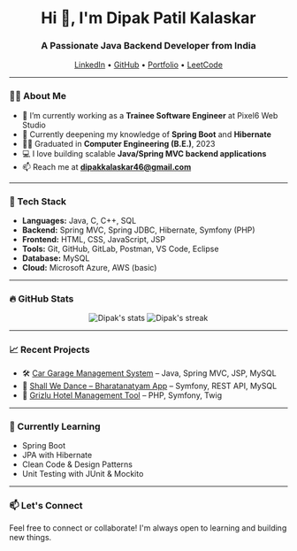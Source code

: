 <h1 align="center">Hi 👋, I'm Dipak Patil Kalaskar</h1>
<h3 align="center">A Passionate Java Backend Developer from India</h3>

<p align="center">
  <a href="https://linkedin.com/in/dipakkalaskar" target="_blank">LinkedIn</a> •
  <a href="https://github.com/dipakkalaskar" target="_blank">GitHub</a> •
  <a href="https://dipakkalaskar.dev" target="_blank">Portfolio</a> •
  <a href="https://leetcode.com/dipakkalaskar" target="_blank">LeetCode</a>
</p>

---

### 👨‍💻 About Me

- 🔭 I’m currently working as a **Trainee Software Engineer** at Pixel6 Web Studio  
- 🌱 Currently deepening my knowledge of **Spring Boot** and **Hibernate**
- 👨‍🎓 Graduated in **Computer Engineering (B.E.)**, 2023  
- 💻 I love building scalable **Java/Spring MVC backend applications**
- 📫 Reach me at **dipakkalaskar46@gmail.com**

---

### 💼 Tech Stack

- **Languages:** Java, C, C++, SQL  
- **Backend:** Spring MVC, Spring JDBC, Hibernate, Symfony (PHP)  
- **Frontend:** HTML, CSS, JavaScript, JSP  
- **Tools:** Git, GitHub, GitLab, Postman, VS Code, Eclipse  
- **Database:** MySQL  
- **Cloud:** Microsoft Azure, AWS (basic)  

---

### 🔥 GitHub Stats

<p align="center">
  <img src="https://github-readme-stats.vercel.app/api?username=dipakkalaskar&show_icons=true&theme=radical" alt="Dipak's stats" />
  <img src="https://github-readme-streak-stats.herokuapp.com/?user=dipakkalaskar&theme=radical" alt="Dipak's streak" />
</p>

---

### 📈 Recent Projects

- 🛠️ [Car Garage Management System](https://github.com/dipakkalaskar/CarGarageSystem) – Java, Spring MVC, JSP, MySQL  
- 📱 [Shall We Dance – Bharatanatyam App](https://play.google.com/store/apps/details?id=com.example.shallwedance) – Symfony, REST API, MySQL  
- 🏨 [Grizlu Hotel Management Tool](https://grizlu.example.com) – PHP, Symfony, Twig

---

### 🧠 Currently Learning

- Spring Boot  
- JPA with Hibernate  
- Clean Code & Design Patterns  
- Unit Testing with JUnit & Mockito  

---

### 📫 Let's Connect

Feel free to connect or collaborate! I'm always open to learning and building new things.

